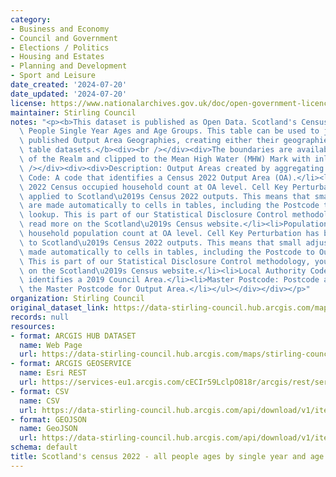 ```yaml
---
category:
- Business and Economy
- Council and Government
- Elections / Politics
- Housing and Estates
- Planning and Development
- Sport and Leisure
date_created: '2024-07-20'
date_updated: '2024-07-20'
license: https://www.nationalarchives.gov.uk/doc/open-government-licence/version/3/
maintainer: Stirling Council
notes: "<p><b>This dataset is published as Open Data. Scotland's Census 2022 - All\
  \ People Single Year Ages and Age Groups. This table can be used to join to the\
  \ published Output Area Geographies, creating either their geographies or additional\
  \ table datasets.</b><div><br /></div><div>The boundaries are available at Extent\
  \ of the Realm and clipped to the Mean High Water (MHW) Mark with inland water removed.</div><div><br\
  \ /></div><div><div>Description: Output Areas created by aggregating frozen postcodes.</div><div><ul><li>Output\
  \ Code: A code that identifies a Census 2022 Output Area (OA).</li><li>Households:\
  \ 2022 Census occupied household count at OA level. Cell Key Perturbation has been\
  \ applied to Scotland\u2019s Census 2022 outputs. This means that small adjustments\
  \ are made automatically to cells in tables, including the Postcode to Output Area\
  \ lookup. This is part of our Statistical Disclosure Control methodology, you can\
  \ read more on the Scotland\u2019s Census website.</li><li>Population: 2022 Census\
  \ household population count at OA level. Cell Key Perturbation has been applied\
  \ to Scotland\u2019s Census 2022 outputs. This means that small adjustments are\
  \ made automatically to cells in tables, including the Postcode to Output Area lookup.\
  \ This is part of our Statistical Disclosure Control methodology, you can read more\
  \ on the Scotland\u2019s Census website.</li><li>Local Authority Code: A code that\
  \ identifies a 2019 Council Area.</li><li>Master Postcode: Postcode assigned as\
  \ the Master Postcode for Output Area.</li></ul></div></div></p>"
organization: Stirling Council
original_dataset_link: https://data-stirling-council.hub.arcgis.com/maps/stirling-council::scotlands-census-2022-all-people-ages-by-single-year-and-age-groups
records: null
resources:
- format: ARCGIS HUB DATASET
  name: Web Page
  url: https://data-stirling-council.hub.arcgis.com/maps/stirling-council::scotlands-census-2022-all-people-ages-by-single-year-and-age-groups
- format: ARCGIS GEOSERVICE
  name: Esri REST
  url: https://services-eu1.arcgis.com/cECIr59LclpO818r/arcgis/rest/services/scotlands_census_2022_ages_by_single_year/FeatureServer/0
- format: CSV
  name: CSV
  url: https://data-stirling-council.hub.arcgis.com/api/download/v1/items/fd7c9d6d333540ab8413c9c6db2ef56b/csv?layers=0
- format: GEOJSON
  name: GeoJSON
  url: https://data-stirling-council.hub.arcgis.com/api/download/v1/items/fd7c9d6d333540ab8413c9c6db2ef56b/geojson?layers=0
schema: default
title: Scotland's census 2022 - all people ages by single year and age groups
---
```

